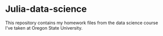 # Julia-data-science

This repository contains my homework files from the data science course I've taken at Oregon State University.
